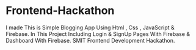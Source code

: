 # Frontend-Hackathon
 I made This is Simple Blogging App Using Html , Css , JavaScript & Firebase. In This Project Including Login & SignUp Pages With Firebase & Dashboard With Firebase. SMIT Frontend Development Hackathon.
